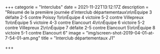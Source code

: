 +++
categorie = "Interclubs"
date = 2021-11-22T13:12:17Z
description = "Résumé de la première journée d'interclub départementaux\n\nÉquipe 3 défaite 2-5 contre Poissy 1\n\nÉquipe 4 victoire 5-2 contre Villepreux 1\n\nÉquipe 5 victoire 4-3 contre Elancourt 4\n\nÉquipe 6 victoire 5-2 contre Villepreux 2\n\nÉquipe 7 défaite 2-5 contre Elancourt 5\n\nÉquipe 8 victoire 5-1 contre Elancourt 6"
image = "img/screen-shot-2019-04-01-at-7-54-01-am.png"
title = "Interclub départementaux J1"

+++
